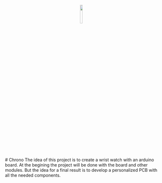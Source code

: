 <p align="center"><img width=12.5% src="https://https://github.com/UnaiFernandez/Chrono/blob/master/media/chrono_logo.png"></p>
# Chrono
The idea of this project is to create a wrist watch with an arduino board. At the begining the project will be done with the board and other modules. But the idea for a final result is to develop a personalized PCB with all the needed components.

